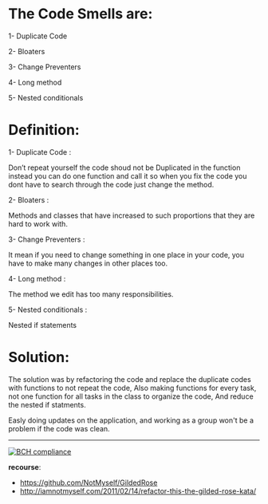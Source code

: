 

# The Code Smells are:

1- Duplicate Code

2- Bloaters

3- Change Preventers

4- Long method

5- Nested conditionals



# Definition: 

1- Duplicate Code :

Don’t repeat yourself the code shoud not be Duplicated in the function instead you can do one 
function and call it so when you fix the code you dont have to search through the code just change the method.

2- Bloaters :

Methods and classes that have increased to such proportions that they are hard to work with.

3- Change Preventers : 

It mean if you need to change something in one place in your code, you have to make many changes in other places too.

4- Long method : 

The method we edit has too many responsibilities.

5- Nested conditionals :

 Nested if statements



# Solution:

The solution was by refactoring the code and replace the duplicate codes with functions to not repeat the code,
Also making functions for every task, not one function for all tasks in the class to organize the code,
And reduce the nested if statments.

Easly doing updates on the application, and working as a group won't be a problem if the code was clean.



---
[![BCH compliance](https://bettercodehub.com/edge/badge/NadaAlOtaibi/Challenge01?branch=main)](https://bettercodehub.com/)


**recourse**: 
- https://github.com/NotMyself/GildedRose
- http://iamnotmyself.com/2011/02/14/refactor-this-the-gilded-rose-kata/

